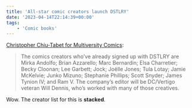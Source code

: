 ```yaml
---
title: 'All-star comic creators launch DSTLRY'
date: '2023-04-14T22:14:39+00:00'
tags:
    - 'Comic books'
---
```


[Christopher Chiu-Tabet for Multiversity Comics](http://www.multiversitycomics.com/news/dstlry/):

> The comics creators who’ve already signed up with DSTLRY are Mirka Andolfo; Brian Azzarello; Marc Bernardin; Elsa Charretier; Becky Cloonan; Lee Garbett; Jock; Joëlle Jones; Tula Lotay; Jamie McKelvie; Junko Mizuno; Stephanie Phillips; Scott Snyder; James Tynion IV; and Ram V. The company’s editor will be DC/Vertigo veteran Will Dennis, who’s worked with many of those creatives.

Wow. The creator list for this is **stacked**.